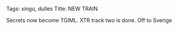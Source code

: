 Tags: xingu, dulles
Title: NEW TRAIN
  
Secrets now become TGIML. XTR track two is done. Off to Sverige  
